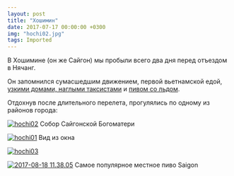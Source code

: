 ```yaml
---
layout: post
title: "Хошимин"
date: 2017-07-17 00:00:00 +0300
img: "hochi02.jpg"
tags: Imported
---
```


В Хошимине (он же Сайгон) мы пробыли всего два дня перед отъездом в Нячанг.

Он запомнился сумасшедшим движением, первой вьетнамской едой, [узкими домами, наглыми таксистами](https://t.me/vietnotes/10) и [пивом со льдом](https://t.me/vietnotes/12).

Отдохнув после длительного перелета, прогулялись по одному из районов города:

[![hochi02](/blog/assets/img/hochi02.jpg)](/blog/assets/img/hochi02.jpg) Собор Сайгонской Богоматери

[![hochi01](/blog/assets/img/hochi01.jpg)](/blog/assets/img/hochi01.jpg) Вид из окна

[![hochi03](/blog/assets/img/hochi03.jpg)](/blog/assets/img/hochi03.jpg)

[![2017-08-18 11.38.05](/blog/assets/img/2017-08-18-11.38.05.jpg)](/blog/assets/img/2017-08-18-11.38.05.jpg) Самое популярное местное пиво Saigon